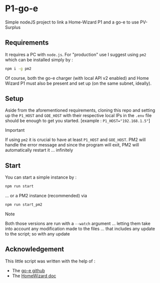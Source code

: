 # P1-go-e
Simple nodeJS project to link a Home-Wizard P1 and a go-e to use PV-Surplus

## Requirements
It requires a PC with `node.js`. For "production" use I suggest using `pm2` which can be installed simply by :
```sh
npm i -g pm2
```

Of course, both the go-e charger (with local API v2 enabled) and Home Wizard P1 must also be present and set up (on the same subnet, ideally).

## Setup
Aside from the aforementioned requirements, cloning this repo and setting up the `P1_HOST` and `GOE_HOST` with their respective local IPs in the `.env` file should be enough to get you started. [example : `P1_HOST="192.168.1.5"`]

> [!IMPORTANT]
> If using `pm2` it is crucial to have at least `P1_HOST` and `GOE_HOST`. PM2 will handle the error message and since the program will exit, PM2 will automatically restart it ... infinitely

## Start
You can start a simple instance by :
```sh
npm run start
```

... or a PM2 instance (recommended) via
```sh
npm run start_pm2
```

> [!NOTE]
> Both those versions are run with a `--watch` argument ... letting them take into account any modification made to the files ... that includes any update to the script; so with any update

## Acknowledgement
This little script was written with the help of :
- The [go-e github](https://github.com/goecharger/go-eCharger-API-v2/blob/main/introduction-en.md)
- The [HomeWizard doc](https://api-documentation.homewizard.com/docs/endpoints/api-v1-data/)
